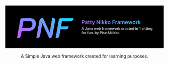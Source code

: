 ![img.png](images/img.png)

<p align="center">
A Simple Java web framework created for learning purposes.
</p>

